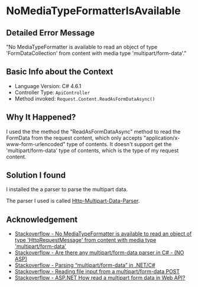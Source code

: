 # NoMediaTypeFormatterIsAvailable
## Detailed Error Message
"No MediaTypeFormatter is available to read an object of type 'FormDataCollection' from content with media type 'multipart/form-data'."

## Basic Info about the Context
- Language Version: C# 4.6.1
- Controller Type: `ApiController`
- Method invoked: `Request.Content.ReadAsFormDataAsync()`

## Why It Happened?
I used the the method the "ReadAsFormDataAsync" method to read the FormData from the request content, which only accepts "application/x-www-form-urlencoded" type of contents. It doesn't support get the 'multipart/form-data' type of contents, which is the type of my request content.

## Solution I found
I installed the a parser to parse the multipart data.

The parser I used is called [Http-Multipart-Data-Parser](https://github.com/Http-Multipart-Data-Parser/Http-Multipart-Data-Parser).

## Acknowledgement
- [Stackoverflow - No MediaTypeFormatter is available to read an object of type 'HttpRequestMessage' from content with media type 'multipart/form-data'](https://stackoverflow.com/questions/45949830/no-mediatypeformatter-is-available-to-read-an-object-of-type-httprequestmessage)
- [Stackoverflow - Are there any multipart/form-data parser in C# - (NO ASP)](https://stackoverflow.com/questions/3880530/are-there-any-multipart-form-data-parser-in-c-sharp-no-asp)
- [Stackoverflow - Parsing “multipart/form-data” in .NET/C#](https://stackoverflow.com/questions/1716868/parsing-multipart-form-data-in-net-c/1718859#1718859)
- [Stackoverflow - Reading file input from a multipart/form-data POST](https://stackoverflow.com/questions/7460088/reading-file-input-from-a-multipart-form-data-post)
- [Stackoverflow - ASP.NET How read a multipart form data in Web API?](https://stackoverflow.com/questions/40632028/asp-net-how-read-a-multipart-form-data-in-web-api?rq=1
)
